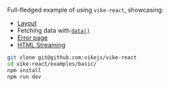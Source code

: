 Full-fledged example of using `vike-react`, showcasing:

- [Layout](https://vike.dev/Layout)
- Fetching data with [`data()`](https://vike.dev/data)
- [Error page](https://vike.dev/error-page)
- [HTML Streaming](https://vike.dev/streaming)

```bash
git clone git@github.com:vikejs/vike-react
cd vike-react/examples/basic/
npm install
npm run dev
```
